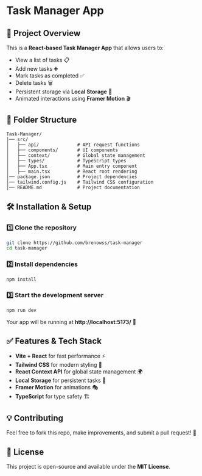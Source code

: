 # Task Manager App

## 🚀 Project Overview

This is a **React-based Task Manager App** that allows users to:

- View a list of tasks 📋
- Add new tasks ➕
- Mark tasks as completed ✅
- Delete tasks 🗑️
- Persistent storage via **Local Storage** 💾
- Animated interactions using **Framer Motion** 🎬

## 📂 Folder Structure

```
Task-Manager/
│── src/
│   ├── api/              # API request functions
│   ├── components/       # UI components
│   ├── context/          # Global state management
│   ├── types/            # TypeScript types
│   ├── App.tsx           # Main entry component
│   ├── main.tsx          # React root rendering
│── package.json          # Project dependencies
│── tailwind.config.js    # Tailwind CSS configuration
│── README.md             # Project documentation
```

## 🛠 Installation & Setup

### **1️⃣ Clone the repository**

```sh
git clone https://github.com/brenowss/task-manager
cd task-manager
```

### **2️⃣ Install dependencies**

```sh
npm install
```

### **3️⃣ Start the development server**

```sh
npm run dev
```

Your app will be running at **http://localhost:5173/** 🚀

## ✅ Features & Tech Stack

- **Vite + React** for fast performance ⚡
- **Tailwind CSS** for modern styling 🎨
- **React Context API** for global state management 🌍
- **Local Storage** for persistent tasks 💾
- **Framer Motion** for animations 🎭
- **TypeScript** for type safety 🏗️

## 💡 Contributing

Feel free to fork this repo, make improvements, and submit a pull request! 🤝

## 📝 License

This project is open-source and available under the **MIT License**.
